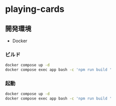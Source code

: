 # playing-cards

## 開発環境

- Docker

### ビルド

```sh
docker compose up -d
docker compose exec app bash -c 'npm run build '
```

### 起動

```sh
docker compose up -d
docker compose exec app bash -c 'npm run build '
```
